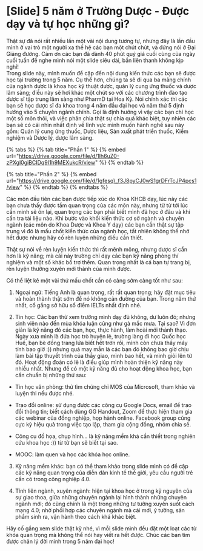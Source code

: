 # \[Slide\] 5 năm ở Trường Dược - Được dạy và tự học những gì?

Thật sự đã nói rất nhiều lần một vài nội dung tương tự, nhưng đây là lần đầu mình ở vai trò một người xa thế hệ các bạn một chút chút, và đứng nói ở Đại Giảng đường. Cảm ơn các bạn đã dành 40 phút quý giá cuối cùng của ngày cuối tuần để nghe mình nói một slide siêu dài, bắn liên thanh không kịp nghỉ!  
 Trong slide này, mình muốn đề cập đến nội dung kiến thức các bạn sẽ được học tại trường trong 5 năm. Cụ thể hơn, chúng ta sẽ đi qua ba mảng chính của ngành dược là khoa học kỹ thuật dược, quản lý cung ứng thuốc và dược lâm sàng; điều này sẽ hơi khác một chút so với các chương trình đào tạo dược sĩ tập trung lâm sàng như PharmD tại Hoa Kỳ. Nói chính xác thì các bạn sẽ học dược sĩ đa khoa trong 4 năm đầu đại học và năm thứ 5 định hướng vào 5 chuyên ngành chính. Gọi là định hướng vì vậy các bạn chỉ học một số môn thôi, và việc phân chia thật sự chia quá khác biệt, tuy nhiên các bạn sẽ có cái nhìn nhất định về lĩnh vực mình muốn hành nghề sau này gồm: Quản lý cung ứng thuốc, Dược liệu, Sản xuất phát triển thuốc, Kiểm nghiệm và Dược lý, dược lâm sàng.

{% tabs %}
{% tab title="Phần 1" %}
{% embed url="https://drive.google.com/file/d/1lh6uZ0-zPXgl0giBCIDq9I1h9MEXukcR/view" %}
{% endtab %}

{% tab title="Phần 2" %}
{% embed url="https://drive.google.com/file/d/1gfesq\_f3J8pyCJ0wS1grDFrTcJP4pcs1/view" %}
{% endtab %}
{% endtabs %}

Các môn đầu tiên các bạn được tiếp xúc do Khoa KHCB dạy, lúc này các bạn chưa thấy được tầm quan trọng của các môn này, nhưng từ từ tới lúc cần mình sẽ ôn lại, quan trọng các bạn phải biết mình đã học ở đâu và khi cần tra tài liệu nào. Khi bước vào khối kiến thức cơ sở ngành và chuyên ngành \(các môn do Khoa Dược và Khoa Y dạy\) các bạn cần thật sự tập trung vì đó là mấu chốt kiến thức của ngành học, tất nhiên không thể nhớ hết được nhưng hãy cố rèn luyện những điều cần thiết.

Thật sự nói về rèn luyện kiến thức thì rất mênh mông, nhưng dược sĩ cần hơn là kỹ năng; mà cái này trường chỉ dạy các bạn kỹ năng phòng thí nghiệm và một số khác bổ trợ thêm. Quan trọng nhất là cá bạn tự trang bị, rèn luyện thường xuyên mới thành của mình được.

Có thể liệt kê một vài thứ mấu chốt cần có càng sớm càng tốt như sau:

1. Ngoại ngữ: Tiếng Anh là quan trọng, rất rất quan trọng; hãy đặt mục tiêu và hoàn thành thật sớm để nó không cản đường của bạn. Trong năm thứ nhất, cố gắng sở hữu số điểm IELTs nhất định nhé.

2. Tin học: Các bạn thử xem trường mình dạy đủ không, dư luôn đó; nhưng sinh viên nào đến mùa khóa luận cũng như gà mắc mưa. Tại sao? Vì đơn giản là kỹ năng đó các bạn, học, thực hành, làm hoài mới thành thạo. Ngày xưa mình là đứa học trò huyện lẻ, trường làng đi học Quốc học Huế, bạn bè đồng trang lứa biết hết trơn rồi, mình còn chưa thấy máy tính bao giờ :\)\) nhưng quá may mắn là các bạn đó không bao giờ chịu làm bài tập thuyết trình của thầy giao, mình bao hết, và mình giỏi lên từ đó. Hoạt động đoàn có lẽ là điều giúp mình hoàn thiện kỹ năng này nhiều nhất. Nhưng để có một kỹ năng đủ cho hoạt động khoa học, bạn cần chuẩn bị những thứ sau:

- Tin học văn phòng: thử tìm chứng chỉ MOS của Microsoft, tham khảo và luyện thi nếu được nhé.

- Trao đổi online: sử dụng được các công cụ Google Docs, email để trao đổi thông tin; biết cách dùng GG Handout, Zoom để thực hiện tham gia các webinar của đồng nghiệp, họp hành online. Facebook group cũng cực kỳ hiệu quả trong việc tạo lập, tham gia cộng đồng, nhóm chia sẻ.

- Công cụ đồ họa, chụp hình... là kỹ năng mềm khá cần thiết trong nghiên cứu khoa học :\)\) từ từ bạn sẽ biết tại sao.

- MOOC: làm quen và học các khóa học online.

3. Kỹ năng mềm khác: bạn có thể tham khảo trong slide mình có đề cập các kỹ năng quan trọng của diễn đàn kinh tế thế giới, yêu cầu người trẻ cần có trong công nghiệp 4.0.

4. Tính liên ngành, xuyên ngành: hiện tại khoa học ở trong kỷ nguyên của sự giao thoa, giữa những chuyên ngành lại hình thành những chuyên ngành mới; đó cũng chính là một trong những tư tưởng xuyên suốt cách mạng 4.0; nhờ phối hợp các chuyên ngành mà cái mới, ý tưởng, sản phẩm sinh ra, vận hành theo cách khá khác biệt.

Hãy cố gắng xem slide thật kỹ nhé, vì mỗi slide mình đều đặt một loạt các từ khóa quan trọng mà không thể nói hay viết ra hết được. Chúc các bạn tìm được chân lý đời mình trong 5 năm đại học!

